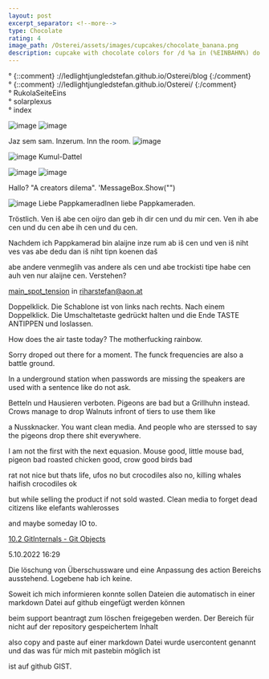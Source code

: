 ```yaml
---
layout: post
excerpt_separator: <!--more-->
type: Chocolate
rating: 4
image_path: /Osterei/assets/images/cupcakes/chocolate_banana.png
description: cupcake with chocolate colors for /d %a in (%EINBAHN%) do dir /b %a
---
```

° {::comment} ://ledlightjungledstefan.github.io/Osterei/blog {:/comment}
<br>
° {::comment} ://ledlightjungledstefan.github.io/Osterei/ {:/comment}
<br>
° RukolaSeiteEins
<br>
° solarplexus
<br>
° index

![image](https://user-images.githubusercontent.com/75255909/194508483-82171e65-821c-4031-9d08-708331b19ec8.png)
![image](https://user-images.githubusercontent.com/75255909/194512251-853f200f-c4bf-411a-beac-64d88490e036.png)


Jaz sem sam. Inzerum. Inn the room.
![image](https://user-images.githubusercontent.com/75255909/193558846-d34c296f-3cbe-4566-9606-21305235cf31.png)

![image](https://user-images.githubusercontent.com/75255909/193559632-14f0cf35-3417-4bdf-a505-685634ea8ce4.png)
Kumul-Dattel
<br>

![image](https://user-images.githubusercontent.com/75255909/193556849-671685b7-aa5c-4994-8633-4ca0d7457d38.png)
![image](https://user-images.githubusercontent.com/75255909/193557449-d51498da-e02c-45a9-ba3c-2dcda80a95db.png)

Hallo? "A creators dilema".
'MessageBox.Show("")

![image](https://user-images.githubusercontent.com/75255909/194502205-733b3ce4-e868-472e-89bd-872a87dae450.png)
Liebe PappkameradInen liebe Pappkameraden.

Tröstlich. Ven iš abe cen oijro dan geb ih dir cen und du mir cen.
Ven ih abe cen und du cen abe ih cen und du cen.

Nachdem ich Pappkamerad bin alaijne inze rum ab iš cen und ven iš
niht ves vas abe dedu dan iš niht tipn koenen daš

abe andere venmeglih vas andere als cen und abe trockisti tipe habe cen
auh ven nur alaijne cen. Verstehen?

[main_spot_tension](https://ledlightjungledstefan.github.io/Osterei/)
in riharstefan@aon.at

Doppelklick. Die Schablone ist von links nach rechts. Nach einem Doppelklick.
Die Umschaltetaste gedrückt halten und die Ende TASTE ANTIPPEN und loslassen.

How does the air taste today?
The motherfucking rainbow.

Sorry droped out there for a moment.
The funck frequencies are also a battle ground.

In a underground station when passwords are missing the speakers
are used with a sentence like do not ask.

Betteln und Hausieren verboten. Pigeons are bad but a Grillhuhn instead.
Crows manage to drop Walnuts infront of tiers to use them like

a Nussknacker. You want clean media. And people who are sterssed to say
the pigeons drop there shit everywhere.

I am not the first with the next equasion. Mouse good, little mouse bad,
pigeon bad roasted chicken good, crow good birds bad

rat not nice but thats life, ufos no but crocodiles also no,
killing whales haifish crocodiles ok

but while selling the product if not sold wasted.
Clean media to forget dead citizens like elefants wahlerosses

and maybe someday IO to.

[10.2 GitInternals - Git Objects](https://git-scm.com/book/en/v2/Git-Internals-Git-Objects)

5.10.2022
16:29

Die löschung von Überschussware und eine Anpassung des action
Bereichs ausstehend. Logebene hab ich keine.

Soweit ich mich informieren konnte sollen Dateien die automatisch
in einer markdown Datei auf github eingefügt werden können

beim support beantragt zum löschen freigegeben werden.
Der Bereich für nicht auf der repository gespeichertem Inhalt

also copy and paste auf einer markdown Datei wurde usercontent
genannt und das was für mich mit pastebin möglich ist

ist auf github GIST.
